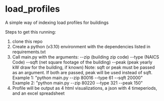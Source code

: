 # load_profiles
A simple way of indexing load profiles for buildings

Steps to get this running:
1. clone this repo
2. Create a python (v3.10) environment with the dependencies listed in requirements.txt
3. Call main.py with the arguments:
	--zip (building zip code)
	--type (NAICS Code)
	--sqft (net square footage of the building)
	--peak (peak yearly kW draw for the building, if known)
	Note: sqft or peak must be passed as an argument. If both are passed, peak will be used instead of sqft.
Example 1: "python main.py --zip 80016 --type 61 --sqft 20000"
Example 2: "python main.py --zip 80220 --type 321 --peak 150"
4. Profile will be output as 4 html visualizations, a json with 4 timeperiods, and an excel spreadsheet
